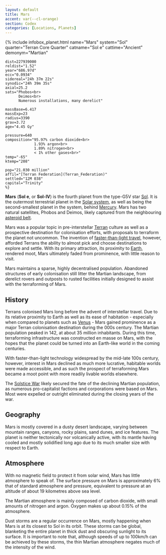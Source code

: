 ```yaml
---
layout: default
title: Mars
accent: var(--cl-orange)
section: Codex
categories: [Locations, Planets]
---
```

{% include infobox_planet.html
    name="Mars"
    system="Sol" 
    quarter="Terran Core Quarter"
    catname="Sol e"
    cattime="Ancient"
    demonym="Martian"

    dist=227939000 
    reldist="1.52"
    year="686.97d"
    ecc="0.0934"
    sidereal="24h 37m 22s"
    synodic="24h 39m 35s"
    axial=25.2
    sats="Phobos<br>
          Deimos<br>
          Numerous installations, many derelict"

    massBase=6.417
    massExp=23 
    radius=3390 
    grav=3.72
    age="4.45 Gy"

    pressure=640
    composition="95.97% carbon dioxide<br>
                 1.93% argon<br>
                 1.89% nitrogen<br>
                 < 1% other gases<br>"
    temp="-65"
    ktemp="208"

    pop="21.030 million"
    affil="[Terran Federation](Terran_Federation)"
    settled="12M 038"
    capital="Trinity"
    %}

**Mars** (**Sol e**, or **Sol-IV**) is the fourth planet from the type-G5V star [Sol](Sol).
It is the outermost terrestrial planet in the [Solar system](Solar_system), as well as being
the second-smallest planet in the system, behind [Mercury](Mercury). Mars has two natural
satellites, Phobos and Deimos, likely captured from the neighbouring [asteroid belt](Solar_asteroid_belt).

Mars was a popular topic in pre-interstellar [Terran](Terran_Federation) culture as well as a
prospective destination for colonisation efforts, with proposals to terraform the planet not uncommon.
The invention of [faster-than-light travel](Faster-than-light_travel), however, afforded Terrans
the ability to almost pick and choose destinations to explore and settle. With its primary attraction,
its proximity to [Earth](Earth), rendered moot, Mars ultimately faded from prominence, with little
reason to visit.

Mars maintains a sparse, highly decentralised population. Abandoned structures of early colonisation
still litter the Martian landscape, from derelict rovers and outposts to rusted facilities initially
designed to assist with the terraforming of Mars.

## History
Terrans colonised Mars long before the advent of interstellar travel. Due to its relative proximity
to Earth as well as its ease of habitation - especially when compared to planets such as [Venus](Venus) - 
Mars gained prominence as a major Terran colonisation destination during the 000s century. The Martian
population peaked in 142, at about 35 million inhabitants. During this time, terraforming infrastructure
was constructed en masse on Mars, with the hopes that the planet could be turned into an Earth-like
world in the coming centuries.

With faster-than-light technology widespread by the mid-late 100s century, however, interest in Mars
declined as much more lucrative, habitable worlds were made accessible, and as such the prospect
of terraforming Mars became a moot point with more readily livable worlds elsewhere.

The [Solstice War](Solstice_War) likely secured the fate of the declining Martian population, as
numerous pro-capitalist factions and corporations were based on Mars. Most were expelled or outright
eliminated during the closing years of the war.

## Geography
Mars is mostly covered in a dusty desert landscape, varying between mountain ranges, canyons, rocky
plains, sand dunes, and ice features. The planet is neither tectonically nor volcanically active,
with its mantle having cooled and mostly solidified long ago due to its much smaller size with
respect to Earth.

## Atmosphere
With no magnetic field to protect it from solar wind, Mars has little atmosphere to speak of. The
surface pressure on Mars is approximately 6% that of standard atmosphere and pressure, equivalent to
pressure at an altitude of about 19 kilometres above sea level.

The Martian atmosphere is mainly composed of carbon dioxide, with small amounts of nitrogen and
argon. Oxygen makes up about 0.15% of the atmosphere.

Dust storms are a regular occurrence on Mars, mostly happening when Mars is at its closest to Sol
in its orbit. These storms can be global, blanketing the entire planet in thick dust and obscuring
sunlight to its surface. It is important to note that, although speeds of up to 100km/h can be
achieved by these storms, the thin Martian atmosphere negates much of the intensity of the wind. 
